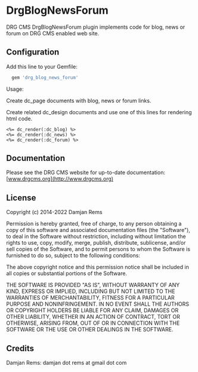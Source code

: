 # DrgBlogNewsForum

DRG CMS DrgBlogNewsForum plugin implements code for blog, news or forum on DRG CMS enabled web site.

Configuration
----------------

Add this line to your Gemfile:
```ruby
  gem 'drg_blog_news_forum'
```  

Usage: 

Create dc_page documents with blog, news or forum links.

Create related dc_design documents and use one of this lines for rendering html code.  
```irb
<%= dc_render(:dc_blog) %>
<%= dc_render(:dc_news) %>
<%= dc_render(:dc_forum) %>
```

Documentation
-------------

Please see the DRG CMS website for up-to-date documentation:
[www.drgcms.org](http://www.drgcms.org)

License
-------

Copyright (c) 2014-2022 Damjan Rems

Permission is hereby granted, free of charge, to any person obtaining
a copy of this software and associated documentation files (the
"Software"), to deal in the Software without restriction, including
without limitation the rights to use, copy, modify, merge, publish,
distribute, sublicense, and/or sell copies of the Software, and to
permit persons to whom the Software is furnished to do so, subject to
the following conditions:

The above copyright notice and this permission notice shall be
included in all copies or substantial portions of the Software.

THE SOFTWARE IS PROVIDED "AS IS", WITHOUT WARRANTY OF ANY KIND,
EXPRESS OR IMPLIED, INCLUDING BUT NOT LIMITED TO THE WARRANTIES OF
MERCHANTABILITY, FITNESS FOR A PARTICULAR PURPOSE AND
NONINFRINGEMENT. IN NO EVENT SHALL THE AUTHORS OR COPYRIGHT HOLDERS BE
LIABLE FOR ANY CLAIM, DAMAGES OR OTHER LIABILITY, WHETHER IN AN ACTION
OF CONTRACT, TORT OR OTHERWISE, ARISING FROM, OUT OF OR IN CONNECTION
WITH THE SOFTWARE OR THE USE OR OTHER DEALINGS IN THE SOFTWARE.

Credits
-------

Damjan Rems: damjan dot rems at gmail dot com
